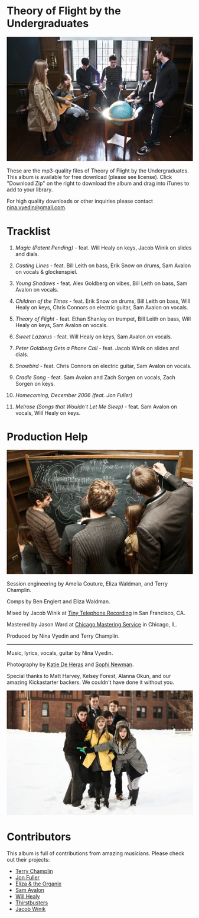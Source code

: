 Theory of Flight by the Undergraduates
=======================================

![](https://raw.githubusercontent.com/kallisto/theoryofflight/master/Photos/1.jpg)

These are the mp3-quality files of Theory of Flight by the Undergraduates. This album is available for free download (please see license). Click "Download Zip" on the right to download the album and drag into iTunes to add to your library.

For high quality downloads or other inquiries please contact nina.vyedin@gmail.com.

Tracklist
=========

1. *Magic (Patent Pending)* - feat. Will Healy on keys, Jacob Winik on slides and dials.

2. *Casting Lines* - feat. Bill Leith on bass, Erik Snow on drums, Sam Avalon on vocals & glockenspiel.

3. *Young Shadows* - feat. Alex Goldberg on vibes, Bill Leith on bass, Sam Avalon on vocals.

4. *Children of the Times* - feat. Erik Snow on drums, Bill Leith on bass, Will Healy on keys, Chris Connors on electric guitar, Sam Avalon on vocals.

5. *Theory of Flight* - feat. Ethan Shanley on trumpet, Bill Leith on bass, Will Healy on keys, Sam Avalon on vocals.

6. *Sweet Lazarus* - feat. Will Healy on keys, Sam Avalon on vocals.

7. *Peter Goldberg Gets a Phone Call* - feat. Jacob Winik on slides and dials.

8. *Snowbird* - feat. Chris Connors on electric guitar, Sam Avalon on vocals.

9. *Cradle Song* - feat. Sam Avalon and Zach Sorgen on vocals, Zach Sorgen on keys.

10. *Homecoming, December 2006 (feat. Jon Fuller)*

11. *Melrose (Songs that Wouldn't Let Me Sleep)* - feat. Sam Avalon on vocals, Will Healy on keys.


Production Help
================

![](https://raw.githubusercontent.com/kallisto/theoryofflight/master/Photos/8.jpg)

Session engineering by Amelia Couture, Eliza Waldman, and Terry Champlin.

Comps by Ben Englert and Eliza Waldman.

Mixed by Jacob Winik at [Tiny Telephone Recording](http://www.tinytelephone.com/) in San Francisco, CA.

Mastered by Jason Ward at [Chicago Mastering Service](http://www.chicagomasteringservice.com/) in Chicago, IL.

Produced by Nina Vyedin and Terry Champlin.

---------------

Music, lyrics, vocals, guitar by Nina Vyedin.

Photography by [Katie De Heras](http://www.katiedeheras.com/) and [Sophi Newman](http://sophinewman.com/).

Special thanks to Matt Harvey, Kelsey Forest, Alanna Okun, and our amazing Kickastarter backers. We couldn't have done it without you.

![](https://raw.githubusercontent.com/kallisto/theoryofflight/master/Photos/23.jpg)

Contributors
=============

This album is full of contributions from amazing musicians. Please check out their projects:

* [Terry Champlin](http://www.terrychamplin.com/)
* [Jon Fuller](http://www.jonfullermusic.com/)
* [Eliza & the Organix](http://elizaandtheorganix.bandcamp.com/album/the-organix-experience)
* [Sam Avalon](http://samavalon.com/)
* [Will Healy](http://williamhealymusic.com/)
* [Thirstbusters](http://thirstbusters.net/)
* [Jacob Winik](http://www.jacobwinik.com/)